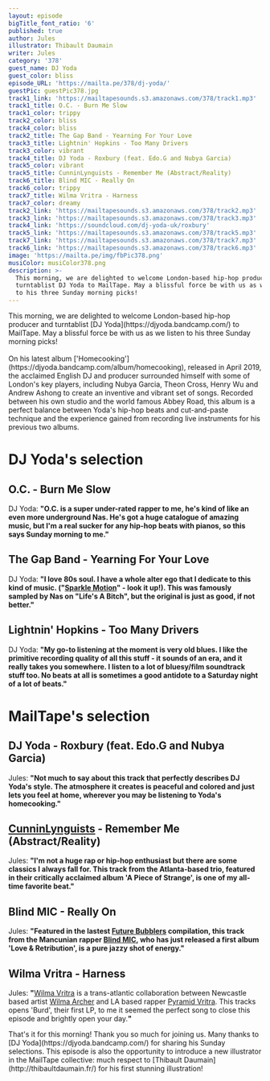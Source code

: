 ```yaml
---
layout: episode
bigTitle_font_ratio: '6'
published: true
author: Jules
illustrator: Thibault Daumain
writer: Jules
category: '378'
guest_name: DJ Yoda
guest_color: bliss
episode_URL: 'https://mailta.pe/378/dj-yoda/'
guestPic: guestPic378.jpg
track1_link: 'https://mailtapesounds.s3.amazonaws.com/378/track1.mp3'
track1_title: O.C. - Burn Me Slow
track1_color: trippy
track2_color: bliss
track4_color: bliss
track2_title: The Gap Band - Yearning For Your Love
track3_title: Lightnin' Hopkins - Too Many Drivers
track3_color: vibrant
track4_title: DJ Yoda - Roxbury (feat. Edo.G and Nubya Garcia)
track5_color: vibrant
track5_title: CunninLynguists - Remember Me (Abstract/Reality)
track6_title: Blind MIC - Really On
track6_color: trippy
track7_title: Wilma Vritra - Harness
track7_color: dreamy
track2_link: 'https://mailtapesounds.s3.amazonaws.com/378/track2.mp3'
track3_link: 'https://mailtapesounds.s3.amazonaws.com/378/track3.mp3'
track4_link: 'https://soundcloud.com/dj-yoda-uk/roxbury'
track5_link: 'https://mailtapesounds.s3.amazonaws.com/378/track5.mp3'
track7_link: 'https://mailtapesounds.s3.amazonaws.com/378/track7.mp3'
track6_link: 'https://mailtapesounds.s3.amazonaws.com/378/track6.mp3'
image: 'https://mailta.pe/img/fbPic378.png'
musiColor: musiColor378.png
description: >-
  This morning, we are delighted to welcome London-based hip-hop producer and
  turntablist DJ Yoda to MailTape. May a blissful force be with us as we listen
  to his three Sunday morning picks!
---
```

<p id="introduction"> This morning, we are delighted to welcome London-based hip-hop producer and turntablist [DJ Yoda](https://djyoda.bandcamp.com/) to MailTape. May a blissful force be with us as we listen to his three Sunday morning picks!
<br><br>
On his latest album ['Homecooking'](https://djyoda.bandcamp.com/album/homecooking), released in April 2019, the acclaimed English DJ and producer surrounded himself with some of London's key players, including Nubya Garcia, Theon Cross, Henry Wu and Andrew Ashong to create an inventive and vibrant set of songs. Recorded between his own studio and the world famous Abbey Road, this album is a perfect balance between Yoda's hip-hop beats and cut-and-paste technique and the experience gained from recording live instruments for his previous two albums.
</p>


# DJ Yoda's selection


## O.C. - Burn Me Slow
DJ Yoda: **"**O.C. is a super under-rated rapper to me, he's kind of like an even more underground Nas. He's got a huge catalogue of amazing music, but I'm a real sucker for any hip-hop beats with pianos, so this says Sunday morning to me.**"**

## The Gap Band - Yearning For Your Love
DJ Yoda: **"**I love 80s soul. I have a whole alter ego that I dedicate to this kind of music. ("[Sparkle Motion](https://sparkle-motion.bandcamp.com/releases)" - look it up!). This was famously sampled by Nas on "Life's A Bitch", but the original is just as good, if not better.**"**

## Lightnin' Hopkins - Too Many Drivers
DJ Yoda: **"**My go-to listening at the moment is very old blues. I like the primitive recording quality of all this stuff - it sounds of an era, and it really takes you somewhere. I listen to a lot of bluesy/film soundtrack stuff too. No beats at all is sometimes a good antidote to a Saturday night of a lot of beats.**"**


# MailTape's selection

## DJ Yoda - Roxbury (feat. Edo.G and Nubya Garcia)
Jules: **"**Not much to say about this track that perfectly describes DJ Yoda's style. The atmosphere it creates is peaceful and colored and just lets you feel at home, wherever you may be listening to Yoda's homecooking.**"**

## [CunninLynguists](https://cunninlynguists.bandcamp.com/music) - Remember Me (Abstract/Reality)
Jules: **"**I'm not a huge rap or hip-hop enthusiast but there are some classics I always fall for. This track from the Atlanta-based trio, featured in their critically acclaimed album 'A Piece of Strange', is one of my all-time favorite beat.**"**

## Blind MIC - Really On
Jules: **"**Featured in the lastest [Future Bubblers](https://futurebubblers.bandcamp.com/) compilation, this track from the Mancunian rapper [Blind MIC](https://soundcloud.com/mikebaines), who has just released a first album 'Love & Retribution', is a pure jazzy shot of energy.**"**

## Wilma Vritra - Harness
Jules: **"**[Wilma Vritra](https://wilmavritra.bandcamp.com/) is a trans-atlantic collaboration between Newcastle based artist [Wilma Archer](https://www.facebook.com/WilmaArcherSounds/) and LA based rapper [Pyramid Vritra](https://www.facebook.com/VRITRA322/). This tracks opens 'Burd', their first LP, to me it seemed the perfect song to close this episode and brightly open your day.**"**


<p id="outroduction">That's it for this morning! Thank you so much for joining us. Many thanks to [DJ Yoda](https://djyoda.bandcamp.com/) for sharing his Sunday selections. This episode is also the opportunity to introduce a new illustrator in the MailTape collective: much respect to [Thibault Daumain](http://thibaultdaumain.fr/) for his first stunning illustration!</p>
